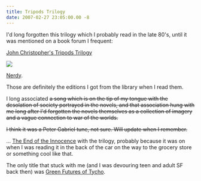 ```yaml
---
title: Tripods Trilogy
date: 2007-02-27 23:05:00.00 -8
---
```

I'd long forgotten this trilogy which I probably read in the late 80's, until it was mentioned on a book forum I frequent:

[John Christopher's Tripods Trilogy](http://www.amazon.com/Tripods-Trilogy-John-Christopher/dp/0020425716/sr=8-1/qid=1172634787/ref=pd_bbs_sr_1/103-4624407-1586246?ie=UTF8&s=books)

![](/images/tripodsTrilogy.jpg)

[Nerdy](http://www.gnelson.demon.co.uk/tripage/trilogy.html).

Those are definitely the editions I got from the library when I read them.

I long associated <strike>a song which is on the tip of my tongue with the desolation of society portrayed in the novels, and that association hung with me long after I'd forgotten the novels themselves as a collection of imagery and a vague connection to war of the worlds.

I think it was a Peter Gabriel tune, not sure. Will update when I remember.</strike>

... [The End of the Innocence](http://en.wikipedia.org/wiki/The_End_of_the_Innocence_%28song%29) with the trilogy, probably because it was on when I was reading it in the back of the car on the way to the grocery store or something cool like that.

The only title that stuck with me (and I was devouring teen and adult SF back then) was [Green Futures of Tycho](http://www.amazon.com/Green-Futures-Tycho-Starscape/dp/0765352389/sr=1-1/qid=1172635308/ref=sr_1_1/103-4624407-1586246?ie=UTF8&s=books).